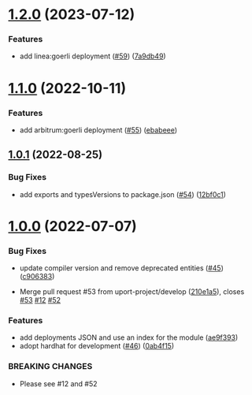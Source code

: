 # [1.2.0](https://github.com/uport-project/ethr-did-registry/compare/1.1.0...1.2.0) (2023-07-12)


### Features

* add linea:goerli deployment ([#59](https://github.com/uport-project/ethr-did-registry/issues/59)) ([7a9db49](https://github.com/uport-project/ethr-did-registry/commit/7a9db49f82e4629832612af49e0099aeab05f9e5))

# [1.1.0](https://github.com/uport-project/ethr-did-registry/compare/1.0.1...1.1.0) (2022-10-11)


### Features

* add arbitrum:goerli deployment ([#55](https://github.com/uport-project/ethr-did-registry/issues/55)) ([ebabeee](https://github.com/uport-project/ethr-did-registry/commit/ebabeee54a0e33110f3516364178910761466ec7))

## [1.0.1](https://github.com/uport-project/ethr-did-registry/compare/1.0.0...1.0.1) (2022-08-25)


### Bug Fixes

* add exports and typesVersions to package.json ([#54](https://github.com/uport-project/ethr-did-registry/issues/54)) ([12bf0c1](https://github.com/uport-project/ethr-did-registry/commit/12bf0c1f355d08c55471859edef4e9246ec88b4b))

# [1.0.0](https://github.com/uport-project/ethr-did-registry/compare/v0.0.3...1.0.0) (2022-07-07)


### Bug Fixes

* update compiler version and remove deprecated entities ([#45](https://github.com/uport-project/ethr-did-registry/issues/45)) ([c906383](https://github.com/uport-project/ethr-did-registry/commit/c90638361a76d247d61ef4e3eb245a78cf587f91))


* Merge pull request #53 from uport-project/develop ([210e1a5](https://github.com/uport-project/ethr-did-registry/commit/210e1a5536e41e453ab6e81db6faee0d4f284f5c)), closes [#53](https://github.com/uport-project/ethr-did-registry/issues/53) [#12](https://github.com/uport-project/ethr-did-registry/issues/12) [#52](https://github.com/uport-project/ethr-did-registry/issues/52)


### Features

* add deployments JSON and use an index for the module ([ae9f393](https://github.com/uport-project/ethr-did-registry/commit/ae9f39381d8a8c1c029a609b88dcaa9a3a951ab7))
* adopt hardhat for development ([#46](https://github.com/uport-project/ethr-did-registry/issues/46)) ([0ab4f15](https://github.com/uport-project/ethr-did-registry/commit/0ab4f151ddde5b7739b97827c4fb901289f57892))


### BREAKING CHANGES

* Please see #12 and #52
